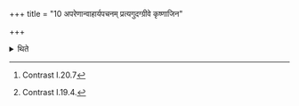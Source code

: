 +++
title = "10 अपरेणान्वाहार्यपचनम् प्रत्यगुदग्ग्रीवे कृष्णाजिन"

+++

<details><summary>थिते</summary>

10. In the mortar established on the black antelope's skin which is spread to the west of the Anvāhāryapacana (Dakṣiṇa-fire)[^1] with its neck to the north-west[^2], the wife of the sacrificer standing with her face to the south-east, threshes the rice-grains winnowing[^3] again and again but without sifting them.  

[^1]: Contrast I.20.7  

[^2]: Contrast I.19.4.  

[^2]: Contrast I.20.11.
</details>
